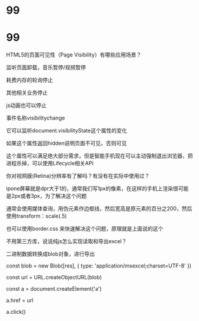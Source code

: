 # 99

# 99

HTML5的页面可见性（Page Visibility）有哪些应用场景？

监听页面卸载，音乐暂停/视频暂停

耗费内存的轮询停止

其他相关业务停止

js动画也可以停止

事件名称visibilitychange

它可以监听document.visibilityState这个属性的变化

如果这个属性返回hidden说明页面不可见，否则可见

这个属性可以满足绝大部分需求，但是智能手机现在可以主动强制退出浏览器，把进程杀掉，可以使用Lifecycle相关API

你对视网膜(Retina)分辨率有了解吗？有没有在实际中使用过？

ipone屏幕就是dpr大于1的，通常我们写1px的像素，在这样的手机上渲染很可能是2px或者3px，为了解决这个问题

通常会使用媒体查询，用伪元素作边框线，然后宽高是原元素的百分之200，然后使用transform：scale(.5)

也可以使用border.css 来快速解决这个问题，原理就是上面说的这个

不用第三方库，说说纯js怎么实现读取和导出excel？

二进制数据转换成blob对象，进行导出

const blob = new Blob([res], { type: 'application/msexcel;charset=UTF-8' })

const url = URL.createObjectURL(blob)

const a = document.createElement('a')

a.href = url

a.click()